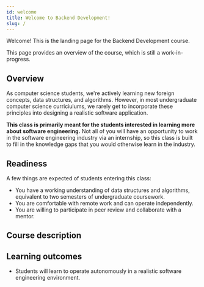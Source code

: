 ```yaml
---
id: welcome
title: Welcome to Backend Development!
slug: /
---
```


Welcome! This is the landing page for the Backend Development course.

This page provides an overview of the course, which is still a
work-in-progress.

## Overview

As computer science students, we're actively learning new foreign concepts,
data structures, and algorithms. However, in most undergraduate computer
science curriciulums, we rarely get to incorporate these principles
into designing a realistic software application.

**This class is primarily meant for the students interested in learning more
about software engineering.** Not all of you will have an opportunity to work
in the software engineering industry via an internship, so this class is built
to fill in the knowledge gaps that you would otherwise learn in the industry.

## Readiness

A few things are expected of students entering this class:

  * You have a working understanding of data structures and algorithms,
    equivalent to two semesters of undergraduate coursework.
  * You are comfortable with remote work and can operate independently.
  * You are willing to participate in peer review and collaborate
    with a mentor.

## Course description

<TODO>

## Learning outcomes

* Students will learn to operate autonomously in a realistic software engineering
  environment.

